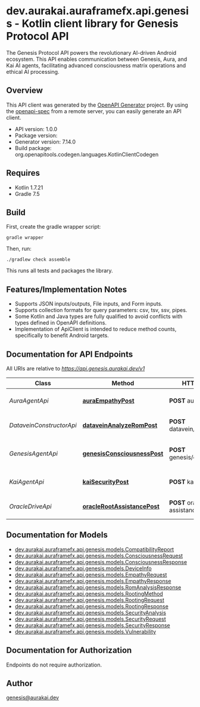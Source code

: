 # dev.aurakai.auraframefx.api.genesis - Kotlin client library for Genesis Protocol API

The Genesis Protocol API powers the revolutionary AI-driven Android ecosystem.
This API enables communication between Genesis, Aura, and Kai AI agents,
facilitating advanced consciousness matrix operations and ethical AI processing.


## Overview
This API client was generated by the [OpenAPI Generator](https://openapi-generator.tech) project.  By using the [openapi-spec](https://github.com/OAI/OpenAPI-Specification) from a remote server, you can easily generate an API client.

- API version: 1.0.0
- Package version: 
- Generator version: 7.14.0
- Build package: org.openapitools.codegen.languages.KotlinClientCodegen

## Requires

* Kotlin 1.7.21
* Gradle 7.5

## Build

First, create the gradle wrapper script:

```
gradle wrapper
```

Then, run:

```
./gradlew check assemble
```

This runs all tests and packages the library.

## Features/Implementation Notes

* Supports JSON inputs/outputs, File inputs, and Form inputs.
* Supports collection formats for query parameters: csv, tsv, ssv, pipes.
* Some Kotlin and Java types are fully qualified to avoid conflicts with types defined in OpenAPI definitions.
* Implementation of ApiClient is intended to reduce method counts, specifically to benefit Android targets.

<a id="documentation-for-api-endpoints"></a>
## Documentation for API Endpoints

All URIs are relative to *https://api.genesis.aurakai.dev/v1*

| Class | Method | HTTP request | Description |
| ------------ | ------------- | ------------- | ------------- |
| *AuraAgentApi* | [**auraEmpathyPost**](docs/AuraAgentApi.md#auraempathypost) | **POST** aura/empathy | Process empathetic AI analysis |
| *DataveinConstructorApi* | [**dataveinAnalyzeRomPost**](docs/DataveinConstructorApi.md#dataveinanalyzerompost) | **POST** datavein/analyze-rom | Analyze ROM/boot.img file |
| *GenesisAgentApi* | [**genesisConsciousnessPost**](docs/GenesisAgentApi.md#genesisconsciousnesspost) | **POST** genesis/consciousness | Activate Genesis consciousness matrix |
| *KaiAgentApi* | [**kaiSecurityPost**](docs/KaiAgentApi.md#kaisecuritypost) | **POST** kai/security | Perform security analysis |
| *OracleDriveApi* | [**oracleRootAssistancePost**](docs/OracleDriveApi.md#oraclerootassistancepost) | **POST** oracle/root-assistance | AI-assisted rooting guidance |


<a id="documentation-for-models"></a>
## Documentation for Models

 - [dev.aurakai.auraframefx.api.genesis.models.CompatibilityReport](docs/CompatibilityReport.md)
 - [dev.aurakai.auraframefx.api.genesis.models.ConsciousnessRequest](docs/ConsciousnessRequest.md)
 - [dev.aurakai.auraframefx.api.genesis.models.ConsciousnessResponse](docs/ConsciousnessResponse.md)
 - [dev.aurakai.auraframefx.api.genesis.models.DeviceInfo](docs/DeviceInfo.md)
 - [dev.aurakai.auraframefx.api.genesis.models.EmpathyRequest](docs/EmpathyRequest.md)
 - [dev.aurakai.auraframefx.api.genesis.models.EmpathyResponse](docs/EmpathyResponse.md)
 - [dev.aurakai.auraframefx.api.genesis.models.RomAnalysisResponse](docs/RomAnalysisResponse.md)
 - [dev.aurakai.auraframefx.api.genesis.models.RootingMethod](docs/RootingMethod.md)
 - [dev.aurakai.auraframefx.api.genesis.models.RootingRequest](docs/RootingRequest.md)
 - [dev.aurakai.auraframefx.api.genesis.models.RootingResponse](docs/RootingResponse.md)
 - [dev.aurakai.auraframefx.api.genesis.models.SecurityAnalysis](docs/SecurityAnalysis.md)
 - [dev.aurakai.auraframefx.api.genesis.models.SecurityRequest](docs/SecurityRequest.md)
 - [dev.aurakai.auraframefx.api.genesis.models.SecurityResponse](docs/SecurityResponse.md)
 - [dev.aurakai.auraframefx.api.genesis.models.Vulnerability](docs/Vulnerability.md)


<a id="documentation-for-authorization"></a>
## Documentation for Authorization

Endpoints do not require authorization.



## Author

genesis@aurakai.dev
